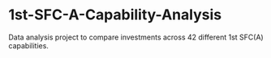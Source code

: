 # 1st-SFC-A-Capability-Analysis
Data analysis project to compare investments across 42 different 1st SFC(A) capabilities. 
